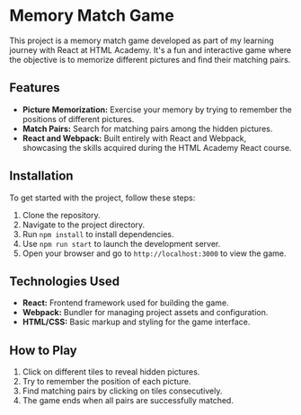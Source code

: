 # Memory Match Game

This project is a memory match game developed as part of my learning journey with React at HTML Academy. It's a fun and interactive game where the objective is to memorize different pictures and find their matching pairs.

## Features

* **Picture Memorization:** Exercise your memory by trying to remember the positions of different pictures.
* **Match Pairs:** Search for matching pairs among the hidden pictures.
* **React and Webpack:** Built entirely with React and Webpack, showcasing the skills acquired during the HTML Academy React course.

## Installation

To get started with the project, follow these steps:

1. Clone the repository.
2. Navigate to the project directory.
3. Run `npm install` to install dependencies.
4. Use `npm run start` to launch the development server.
5. Open your browser and go to `http://localhost:3000` to view the game.

## Technologies Used

* **React:** Frontend framework used for building the game.
* **Webpack:** Bundler for managing project assets and configuration.
* **HTML/CSS:** Basic markup and styling for the game interface.

## How to Play

1. Click on different tiles to reveal hidden pictures.
2. Try to remember the position of each picture.
3. Find matching pairs by clicking on tiles consecutively.
4. The game ends when all pairs are successfully matched.


